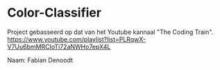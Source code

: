 # Color-Classifier

Project gebasseerd op dat van het Youtube kannaal "The Coding Train".
https://www.youtube.com/playlist?list=PLRqwX-V7Uu6bmMRCIoTi72aNWHo7epX4L

Naam: Fabian Denoodt
